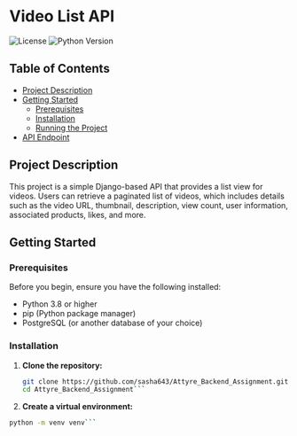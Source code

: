 # Video List API

![License](https://img.shields.io/badge/license-MIT-blue.svg) ![Python Version](https://img.shields.io/badge/python-3.8%2B-blue.svg)

## Table of Contents
- [Project Description](#project-description)
- [Getting Started](#getting-started)
  - [Prerequisites](#prerequisites)
  - [Installation](#installation)
  - [Running the Project](#running-the-project)
- [API Endpoint](#api-endpoint)

## Project Description

This project is a simple Django-based API that provides a list view for videos. Users can retrieve a paginated list of videos, which includes details such as the video URL, thumbnail, description, view count, user information, associated products, likes, and more.

## Getting Started

### Prerequisites

Before you begin, ensure you have the following installed:

- Python 3.8 or higher
- pip (Python package manager)
- PostgreSQL (or another database of your choice)

### Installation

1. **Clone the repository:**

   ```bash
   git clone https://github.com/sasha643/Attyre_Backend_Assignment.git
   cd Attyre_Backend_Assignment```

2. **Create a virtual environment:**

  ```bash
  python -m venv venv```


   
